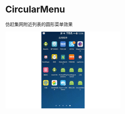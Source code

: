 # CircularMenu
仿赶集网附近列表的圆形菜单效果

![image](https://raw.githubusercontent.com/MrWebket/CircularMenu/master/ganji.gif)
